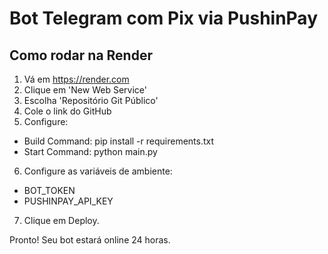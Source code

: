 # Bot Telegram com Pix via PushinPay

## Como rodar na Render

1. Vá em https://render.com
2. Clique em 'New Web Service'
3. Escolha 'Repositório Git Público'
4. Cole o link do GitHub
5. Configure:
- Build Command: pip install -r requirements.txt
- Start Command: python main.py
6. Configure as variáveis de ambiente:
- BOT_TOKEN
- PUSHINPAY_API_KEY
7. Clique em Deploy.

Pronto! Seu bot estará online 24 horas.
